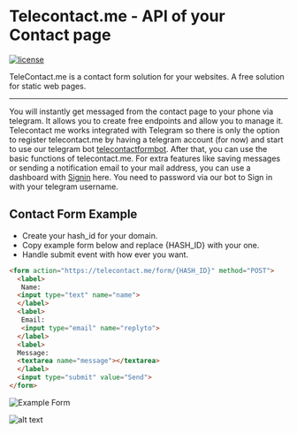 # Telecontact.me - API of your Contact page

[![license](https://img.shields.io/badge/license-MIT-blue.svg)](https://telecontact.me)

TeleContact.me is a contact form solution for your websites. A free solution for static web pages.

-----------------

You will instantly get messaged from the contact page to your phone via telegram. It allows you to create free endpoints and allow you to manage it.
Telecontact me works integrated with Telegram so there is only the option to register telecontact.me by having a telegram account (for now) and start to use our telegram bot [telecontactformbot](https://telegram.me/telecontactformbot). After that, you can use the basic functions of telecontact.me. For extra features like saving messages or sending a notification email to your mail address, you can use a dashboard with [Signin](https://www.telecontact.me/signin) here. You need to password via our bot to Sign in with your telegram username.

## Contact Form Example

- Create your hash_id for your domain.
- Copy example form below and replace {HASH_ID} with your one.
- Handle submit event with how ever you want.

```html
<form action="https://telecontact.me/form/{HASH_ID}" method="POST">
  <label>
   Name:
  <input type="text" name="name">
  </label>
  <label>
   Email:
   <input type="email" name="replyto">
  </label>
  <label>
  Message:
  <textarea name="message"></textarea>
  </label>
  <input type="submit" value="Send">
</form>
```

![Example Form](_readme_/exampleform.png "Example Form Telecontact")


![alt text](_readme_/telegram_message.png "Example Form Telecontact")
